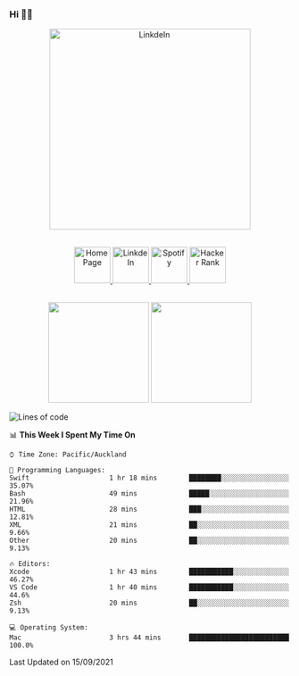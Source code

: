 ### Hi 👋🏻
<p align="center">
 <img alt="LinkdeIn" width="360px" src="https://media.giphy.com/media/fbyGEE9mlqDyE/giphy.gif?cid=ecf05e479e3sjlimgnu6742uu0i3fsxrozdeiq7ngv5qowed&rid=giphy.gif&ct=g" />
</p>

<p align="center">
<br/>
<a href="https://liguo.jiao.co.nz">
  <img alt="Home Page" width="65px" src="https://image.flaticon.com/icons/svg/725/725322.svg" />
</a>
<a href="https://www.linkedin.com/in/liguojiaouc">
  <img alt="LinkdeIn" width="65px" src="https://image.flaticon.com/icons/svg/725/725337.svg" />
</a>
<a href="https://open.spotify.com/user/1233857145?si=96fbba946f584236">
  <img alt="Spotify" width="65px" src="https://image.flaticon.com/icons/svg/725/725281.svg" />
</a>
<a href="https://www.hackerrank.com/iceman201">
  <img alt="Hacker Rank" width="65px" src="https://upload.wikimedia.org/wikipedia/commons/4/40/HackerRank_Icon-1000px.png" />
</a>
</p>

<p align="center">
<br/>
<img height="180px" src="https://github-readme-stats.vercel.app/api/top-langs/?username=iceman201&show_icons=true&layout=compact&theme=onedark&hide_border=true"/>
<img height="180px" src="https://github-readme-stats.vercel.app/api?username=iceman201&show_icons=true&count_private=true&theme=onedark&include_all_commits=true&hide_border=true"/>
</p>

<!--START_SECTION:waka-->
![Lines of code](https://img.shields.io/badge/From%20Hello%20World%20I%27ve%20Written-1.5%20million%20lines%20of%20code-blue)

📊 **This Week I Spent My Time On** 

```text
⌚︎ Time Zone: Pacific/Auckland

💬 Programming Languages: 
Swift                    1 hr 18 mins        ████████░░░░░░░░░░░░░░░░░   35.07% 
Bash                     49 mins             █████░░░░░░░░░░░░░░░░░░░░   21.96% 
HTML                     28 mins             ███░░░░░░░░░░░░░░░░░░░░░░   12.81% 
XML                      21 mins             ██░░░░░░░░░░░░░░░░░░░░░░░   9.66% 
Other                    20 mins             ██░░░░░░░░░░░░░░░░░░░░░░░   9.13%

🔥 Editors: 
Xcode                    1 hr 43 mins        ███████████░░░░░░░░░░░░░░   46.27% 
VS Code                  1 hr 40 mins        ███████████░░░░░░░░░░░░░░   44.6% 
Zsh                      20 mins             ██░░░░░░░░░░░░░░░░░░░░░░░   9.13%

💻 Operating System: 
Mac                      3 hrs 44 mins       █████████████████████████   100.0%

```


 Last Updated on 15/09/2021
<!--END_SECTION:waka-->

<!--
**iceman201/iceman201** is a ✨ _special_ ✨ repository because its `README.md` (this file) appears on your GitHub profile.

Here are some ideas to get you started:

- 🔭 I’m currently working on ...
- 🌱 I’m currently learning ...
- 👯 I’m looking to collaborate on ...
- 🤔 I’m looking for help with ...
- 💬 Ask me about ...
- 📫 How to reach me: ...
- 😄 Pronouns: ...
- ⚡ Fun fact: ...
-->
